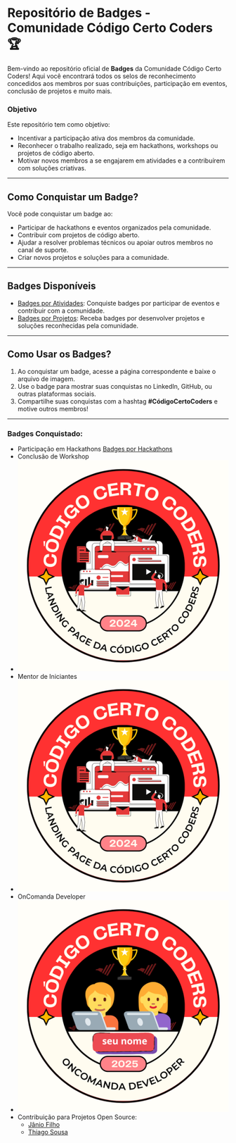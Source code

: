 # Repositório de Badges - Comunidade Código Certo Coders 🏆

Bem-vindo ao repositório oficial de **Badges** da Comunidade Código Certo Coders! Aqui você encontrará todos os selos de reconhecimento concedidos aos membros por suas contribuições, participação em eventos, conclusão de projetos e muito mais.

### Objetivo

Este repositório tem como objetivo:
- Incentivar a participação ativa dos membros da comunidade.
- Reconhecer o trabalho realizado, seja em hackathons, workshops ou projetos de código aberto.
- Motivar novos membros a se engajarem em atividades e a contribuírem com soluções criativas.

---

## Como Conquistar um Badge?

Você pode conquistar um badge ao:
- Participar de hackathons e eventos organizados pela comunidade.
- Contribuir com projetos de código aberto.
- Ajudar a resolver problemas técnicos ou apoiar outros membros no canal de suporte.
- Criar novos projetos e soluções para a comunidade.

---

## Badges Disponíveis

- [Badges por Atividades](./activity-badges.md): Conquiste badges por participar de eventos e contribuir com a comunidade.
- [Badges por Projetos](./project-badges.md): Receba badges por desenvolver projetos e soluções reconhecidas pela comunidade.

---

## Como Usar os Badges?

1. Ao conquistar um badge, acesse a página correspondente e baixe o arquivo de imagem.
2. Use o badge para mostrar suas conquistas no LinkedIn, GitHub, ou outras plataformas sociais.
3. Compartilhe suas conquistas com a hashtag **#CódigoCertoCoders** e motive outros membros!

---

### Badges Conquistado:
- Participação em Hackathons
[Badges por Hackathons](./badges/hackathon/E-commerce%20de%20Bairro.md)
- Conclusão de Workshop
- [![Conclusão de Workshop](./badges/landing-page.png)](./badges/landing-page.png)
- Mentor de Iniciantes
- [![Mentor de Iniciantes](./badges/landing-page.png)](./badges/landing-page.png)
- OnComanda Developer
- [![OnComanda Developer](./badges/OnComandaDeveloper2025.png)](./badges/OnComandaDeveloper2025.png)
- Contribuição para Projetos Open Source:
  - [Jânio Filho](./badges/contributions/janioofi-badge.curriculo-generator-dashboard.md)
  - [Thiago Sousa](./badges/contributions/thiagodeas-badge.curriculum-maker.md)
